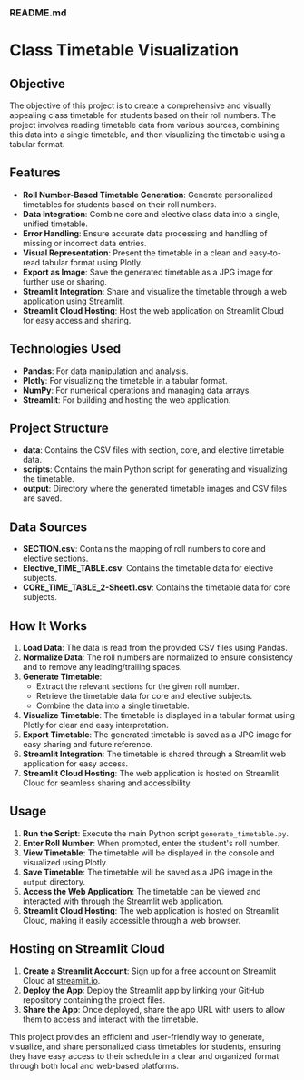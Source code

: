 ### README.md

# Class Timetable Visualization

## Objective
The objective of this project is to create a comprehensive and visually appealing class timetable for students based on their roll numbers. The project involves reading timetable data from various sources, combining this data into a single timetable, and then visualizing the timetable using a tabular format.

## Features
- **Roll Number-Based Timetable Generation**: Generate personalized timetables for students based on their roll numbers.
- **Data Integration**: Combine core and elective class data into a single, unified timetable.
- **Error Handling**: Ensure accurate data processing and handling of missing or incorrect data entries.
- **Visual Representation**: Present the timetable in a clean and easy-to-read tabular format using Plotly.
- **Export as Image**: Save the generated timetable as a JPG image for further use or sharing.
- **Streamlit Integration**: Share and visualize the timetable through a web application using Streamlit.
- **Streamlit Cloud Hosting**: Host the web application on Streamlit Cloud for easy access and sharing.

## Technologies Used
- **Pandas**: For data manipulation and analysis.
- **Plotly**: For visualizing the timetable in a tabular format.
- **NumPy**: For numerical operations and managing data arrays.
- **Streamlit**: For building and hosting the web application.

## Project Structure
- **data**: Contains the CSV files with section, core, and elective timetable data.
- **scripts**: Contains the main Python script for generating and visualizing the timetable.
- **output**: Directory where the generated timetable images and CSV files are saved.

## Data Sources
- **SECTION.csv**: Contains the mapping of roll numbers to core and elective sections.
- **Elective_TIME_TABLE.csv**: Contains the timetable data for elective subjects.
- **CORE_TIME_TABLE_2-Sheet1.csv**: Contains the timetable data for core subjects.

## How It Works
1. **Load Data**: The data is read from the provided CSV files using Pandas.
2. **Normalize Data**: The roll numbers are normalized to ensure consistency and to remove any leading/trailing spaces.
3. **Generate Timetable**:
   - Extract the relevant sections for the given roll number.
   - Retrieve the timetable data for core and elective subjects.
   - Combine the data into a single timetable.
4. **Visualize Timetable**: The timetable is displayed in a tabular format using Plotly for clear and easy interpretation.
5. **Export Timetable**: The generated timetable is saved as a JPG image for easy sharing and future reference.
6. **Streamlit Integration**: The timetable is shared through a Streamlit web application for easy access.
7. **Streamlit Cloud Hosting**: The web application is hosted on Streamlit Cloud for seamless sharing and accessibility.

## Usage
1. **Run the Script**: Execute the main Python script `generate_timetable.py`.
2. **Enter Roll Number**: When prompted, enter the student's roll number.
3. **View Timetable**: The timetable will be displayed in the console and visualized using Plotly.
4. **Save Timetable**: The timetable will be saved as a JPG image in the `output` directory.
5. **Access the Web Application**: The timetable can be viewed and interacted with through the Streamlit web application.
6. **Streamlit Cloud Hosting**: The web application is hosted on Streamlit Cloud, making it easily accessible through a web browser.

## Hosting on Streamlit Cloud
1. **Create a Streamlit Account**: Sign up for a free account on Streamlit Cloud at [streamlit.io](https://streamlit.io/).
2. **Deploy the App**: Deploy the Streamlit app by linking your GitHub repository containing the project files.
3. **Share the App**: Once deployed, share the app URL with users to allow them to access and interact with the timetable.

This project provides an efficient and user-friendly way to generate, visualize, and share personalized class timetables for students, ensuring they have easy access to their schedule in a clear and organized format through both local and web-based platforms.
